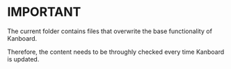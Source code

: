 # IMPORTANT #

The current folder contains files that overwrite the base functionality of Kanboard.

Therefore, the content needs to be throughly checked every time Kanboard is updated.
